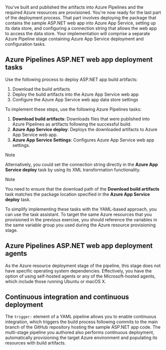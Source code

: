 You've built and published the artifacts into Azure Pipelines and the required Azure resources are provisioned. You're now ready for the last part of the deployment process. That part involves deploying the package that contains the sample ASP.NET web app into Azure App Service, setting up its data store, and configuring a connection string that allows the web app to access the data store. Your implementation will comprise a separate Azure Pipeline stage containing Azure App Service deployment and configuration tasks.

## Azure Pipelines ASP.NET web app deployment tasks

Use the following process to deploy ASP.NET app build artifacts:

1. Download the build artifacts
1. Deploy the build artifacts into the Azure App Service web app
1. Configure the Azure App Service web app data store settings

To implement these steps, use the following Azure Pipelines tasks:

1. **Download build artifacts**: Downloads files that were published into Azure Pipelines as artifacts following the successful build.
1. **Azure App Service deploy**: Deploys the downloaded artifacts to Azure App Service web app.
1. **Azure App Service Settings**: Configures Azure App Service web app settings.

> [!NOTE]
> Alternatively, you could set the connection string directly in the **Azure App Service deploy** task by using its XML transformation functionality.

> [!NOTE]
> You need to ensure that the download path of the **Download build artifacts** task matches the package location specified in the **Azure App Service deploy** task.

To simplify implementing these tasks with the YAML-based approach, you can use the task assistant. To target the same Azure resources that you provisioned in the previous exercise, you should reference the variables in the same variable group you used during the Azure resource provisioning stage.

## Azure Pipelines ASP.NET web app deployment agents

As the Azure resource deployment stage of the pipeline, this stage does not have specific operating system dependencies. Effectively, you have the option of using self-hosted agents or any of the Microsoft-hosted agents, which include those running Ubuntu or macOS X.

## Continuous integration and continuous deployment

The `trigger:` element of a YAML pipeline allows you to enable continuous integration, which triggers the build process following commits to the main branch of the GitHub repository hosting the sample ASP.NET app code. The multi-stage pipeline you authored also performs continuous deployment, automatically provisioning the target Azure environment and populating its resources with build artifacts.
